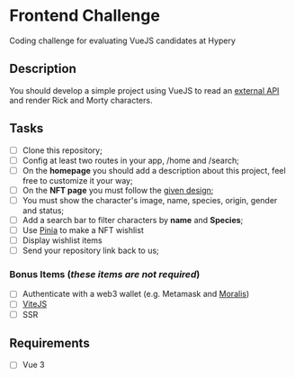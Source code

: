 # Frontend Challenge

Coding challenge for evaluating VueJS candidates at Hypery

## Description

You should develop a simple project using VueJS to read an [external API](https://studio.apollographql.com/public/rick-and-morty-a3b90u/home?variant=current) and render Rick and Morty characters.

## Tasks

- [ ] Clone this repository;
- [ ] Config at least two routes in your app, /home and /search;
- [ ] On the **homepage** you should add a description about this project, feel free to customize it your way;
- [ ] On the **NFT page** you must follow the [given design](https://raw.githubusercontent.com/wiltersongarcia/frontend-challenge/main/assets/layout-frontend.webp?token=GHSAT0AAAAAABXVHZA7UNBAHXEKGN226GB4YYFK4YA);
- [ ] You must show the character's image, name, species, origin, gender and status;
- [ ] Add a search bar to filter characters by **name** and **Species**;
- [ ] Use [Pinia](https://pinia.vuejs.org/) to make a NFT wishlist
- [ ] Display wishlist items
- [ ] Send your repository link back to us;

### Bonus Items (_these items are not required_)

- [ ] Authenticate with a web3 wallet (e.g. Metamask and [Moralis](https://v1docs.moralis.io/moralis-dapp/users/web3-login/metamask))
- [ ] [ViteJS](https://vitejs.dev/)
- [ ] SSR

## Requirements

- [ ] Vue 3
